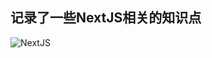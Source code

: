 ## 记录了一些NextJS相关的知识点

![NextJS](https://any-cross-1252921383.cos.ap-hongkong.myqcloud.com/test-image/nextJs.jpeg)